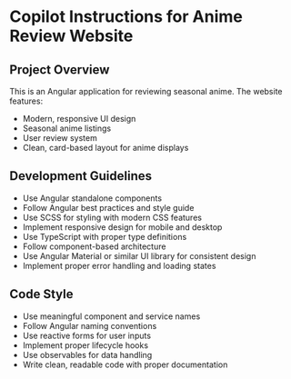 # Copilot Instructions for Anime Review Website

<!-- Use this file to provide workspace-specific custom instructions to Copilot. For more details, visit https://code.visualstudio.com/docs/copilot/copilot-customization#_use-a-githubcopilotinstructionsmd-file -->

## Project Overview
This is an Angular application for reviewing seasonal anime. The website features:
- Modern, responsive UI design
- Seasonal anime listings
- User review system
- Clean, card-based layout for anime displays

## Development Guidelines
- Use Angular standalone components
- Follow Angular best practices and style guide
- Use SCSS for styling with modern CSS features
- Implement responsive design for mobile and desktop
- Use TypeScript with proper type definitions
- Follow component-based architecture
- Use Angular Material or similar UI library for consistent design
- Implement proper error handling and loading states

## Code Style
- Use meaningful component and service names
- Follow Angular naming conventions
- Use reactive forms for user inputs
- Implement proper lifecycle hooks
- Use observables for data handling
- Write clean, readable code with proper documentation
